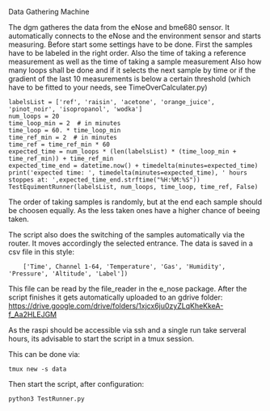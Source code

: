 Data Gathering Machine

The dgm gatheres the data from the eNose and bme680 sensor.
It automatically connects to the eNose and the environment sensor and starts measuring.
Before start some settings have to be done. First the samples have to be labeled in the right order.
Also the time of taking a reference measurement as well as the time of taking a sample measurement
Also how many loops shall be done and if it selects the next sample by time or if the gradient of the last 10 measurements
is below a certain threshold (which have to be fitted to your needs, see TimeOverCalculater.py)

    labelsList = ['ref', 'raisin', 'acetone', 'orange_juice', 'pinot_noir', 'isopropanol', 'wodka']
    num_loops = 20
    time_loop_min = 2  # in minutes
    time_loop = 60. * time_loop_min
    time_ref_min = 2  # in minutes
    time_ref = time_ref_min * 60
    expected_time = num_loops * (len(labelsList) * (time_loop_min + time_ref_min)) + time_ref_min
    expected_time_end = datetime.now() + timedelta(minutes=expected_time)
    print('expected time: ', timedelta(minutes=expected_time), ' hours stoppes at: ',expected_time_end.strftime("%H:%M:%S"))
    TestEquimentRunner(labelsList, num_loops, time_loop, time_ref, False)
    
The order of taking samples is randomly, but at the end each sample should be choosen equally. 
As the less taken ones have a higher chance of beeing taken. 

The script also does the switching of the samples automatically via the router. It moves accordingly the selected entrance.
The data is saved in a csv file in this style:
       
        ['Time', Channel 1-64, 'Temperature', 'Gas', 'Humidity', 'Pressure', 'Altitude', 'Label'])
        
This file can be read by the file_reader in the e_nose package. After the script finishes it gets automatically uploaded
to an gdrive folder:
https://drive.google.com/drive/folders/1xjcx6ju0zyZLqKheKkeA-f_Aa2HLEJGM

As the raspi should be accessible via ssh and a single run take serveral hours, its advisable to start the script in
a tmux session.

This can be done via:

    tmux new -s data
    
Then start the script, after configuration:

    python3 TestRunner.py
